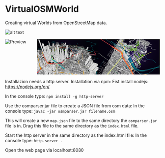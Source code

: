 # VirtualOSMWorld
Creating virtual Worlds from OpenStreetMap data.

![alt text](https://github.com/Rezarak/VirtualOSMWorld/blob/master/Thesis/Thesis%20Bilder/Tokio.PNG)

<div style="display: flex; justify-content: space-around;">
  <img src="https://github.com/Rezarak/VirtualOSMWorld/blob/master/Thesis/Thesis%20Bilder/Tokio.PNG" alt="Preview" width="200"/>
  <img src="https://github.com/JuliBlu/VirtualOSMWorldPublic/blob/main/Thesis/Thesis%20Bilder/Tokio.PNG" alt="Preview" width="200"/>
  <img src="https://github.com/JuliBlu/VirtualOSMWorldPublic/blob/main/Thesis/Thesis%20Bilder/ExKarte.PNG" alt="Preview" width="200"/>
</div>

Installazion needs a http server. 
Installation via npm:
Fist install nodejs: https://nodejs.org/en/

In the console type: 
`npm install -g http-server`

Use the osmparser.jar file to create a JSON file from osm data:
In the console type: 
`javac -jar osmparser.jar filename.osm`

This will create a new `map.json` file to the same directory the `osmparser.jar` file is in.
Drag this file to the same directory as the `index.html` file.

Start the http server in the same directory as the index.html file:
In the console type: `http-server .`

Open the web page via localhost:8080
